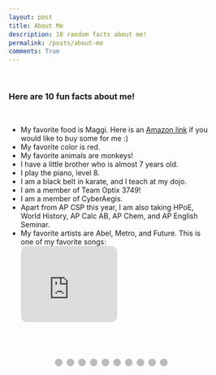 ```yaml
---
layout: post
title: About Me
description: 10 random facts about me!
permalink: /posts/about-me
comments: True
---
```


<br>

### Here are 10 fun facts about me!

<br>

<ul>
  <li>My favorite food is Maggi. Here is an <a href="https://www.amazon.com/Maggi-Minutes-Noodles-Masala-grams/dp/B07B4KQRZG/ref=sr_1_2?sr=8-2" target="_blank">Amazon link</a> if you would like to buy some for me :)</li>
  <li>My favorite color is red.</li>
  <li>My favorite animals are monkeys!</li>
  <li>I have a little brother who is almost 7 years old.</li>
  <li>I play the piano, level 8.</li>
  <li>I am a black belt in karate, and I teach at my dojo.</li>
  <li>I am a member of Team Optix 3749!</li>
  <li>I am a member of CyberAegis.</li>
  <li>Apart from AP CSP this year, I am also taking HPoE, World History, AP Calc AB, AP Chem, and AP English Seminar.</li>
  <li>My favorite artists are Abel, Metro, and Future. This is one of my favorite songs:</li>
  <iframe style="border-radius:12px" src="https://open.spotify.com/embed/track/6qjlcNvLc0kEO2LVvkYx0u?utm_source=generator" width="50%" frameBorder="0" allowfullscreen="" allow="autoplay; clipboard-write; encrypted-media; fullscreen; picture-in-picture" loading="lazy"></iframe>
</ul>

<div class="slideshow-container">

  <!-- Full-width images with number and caption text -->
  <div class="mySlides fade">
    <div class="numbertext">1 / 10</div>
    <img src="../images/slideshow/1.png" style="width:50%">
  </div>

  <div class="mySlides fade">
    <div class="numbertext">2 / 10</div>
    <img src="../images/slideshow/2.png" style="width:50%">
  </div>

  <div class="mySlides fade">
    <div class="numbertext">3 / 10</div>
    <img src="../images/slideshow/3.png" style="width:50%">
  </div>

  <div class="mySlides fade">
    <div class="numbertext">4 / 10</div>
    <img src="../images/slideshow/4.png" style="width:50%">
  </div>

  <div class="mySlides fade">
    <div class="numbertext">5 / 10</div>
    <img src="../images/slideshow/5.png" style="width:50%">
  </div>

  <div class="mySlides fade">
    <div class="numbertext">6 / 10</div>
    <img src="../images/slideshow/6.png" style="width:50%">
  </div>

  <div class="mySlides fade">
    <div class="numbertext">7 / 10</div>
    <img src="../images/slideshow/7.png" style="width:50%">
  </div>

  <div class="mySlides fade">
    <div class="numbertext">8 / 10</div>
    <img src="../images/slideshow/8.png" style="width:50%">
  </div>

  <div class="mySlides fade">
    <div class="numbertext">9 / 10</div>
    <img src="../images/slideshow/9.png" style="width:50%">
  </div>

  <div class="mySlides fade">
    <div class="numbertext">10 / 10</div>
    <img src="../images/slideshow/10.png" style="width:50%">
  </div>
  <br>
  <!-- Next and previous buttons -->
  <a class="prev" onclick="plusSlides(-1)">&#10094;</a>
  <a class="next" onclick="plusSlides(1)">&#10095;</a>
</div>
<br>

<!-- The dots/circles -->
<div style="text-align:center">
  <span class="dot" onclick="currentSlide(1)"></span>
  <span class="dot" onclick="currentSlide(2)"></span>
  <span class="dot" onclick="currentSlide(3)"></span>
  <span class="dot" onclick="currentSlide(4)"></span>
  <span class="dot" onclick="currentSlide(5)"></span>
  <span class="dot" onclick="currentSlide(6)"></span>
  <span class="dot" onclick="currentSlide(7)"></span>
  <span class="dot" onclick="currentSlide(8)"></span>
  <span class="dot" onclick="currentSlide(9)"></span>
  <span class="dot" onclick="currentSlide(10)"></span>
</div>

<style>
* {box-sizing:border-box}

/* Slideshow container */
.slideshow-container {
  max-width: 1000px;
  position: relative;
  text-align:center;
  margin: auto;
}

/* Hide the images by default */
.mySlides {
  display: none;
}

/* Next & previous buttons */
.prev, .next {
  cursor: pointer;
  /* position: absolute; */
  top: 50%;
  width: auto;
  margin-top: -22px;
  padding: 16px;
  color: white;
  font-weight: bold;
  font-size: 18px;
  transition: 0.6s ease;
  border-radius: 0 3px 3px 0;
  user-select: none;
}

/* Position the "next button" to the right */
.next {
  right: 0;
  border-radius: 3px 0 0 3px;
}

/* On hover, add a black background color with a little bit see-through */
.prev:hover, .next:hover {
  background-color: rgba(0,0,0,0.8);
}

/* Caption text */

/* Number text (1/3 etc) */
.numbertext {
  color: #f2f2f2;
  font-size: 12px;
  padding: 8px 12px;
  position: absolute;
  top: 0;
}

/* The dots/bullets/indicators */
.dot {
  cursor: pointer;
  height: 15px;
  width: 15px;
  margin: 0 2px;
  background-color: #bbb;
  border-radius: 50%;
  display: inline-block;
  transition: background-color 0.6s ease;
}

.active, .dot:hover {
  background-color: #717171;
}

/* Fading animation */
.fade {
  animation-name: fade;
  animation-duration: 1.5s;
}

@keyframes fade {
  from {opacity: .4}
  to {opacity: 1}
}
</style>

<script src="../assets/js/slideshow.js"></script>
